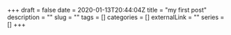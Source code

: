 +++ 
draft = false
date = 2020-01-13T20:44:04Z
title = "my first post"
description = ""
slug = "" 
tags = []
categories = []
externalLink = ""
series = []
+++

